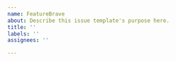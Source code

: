```yaml
---
name: FeatureBrave
about: Describe this issue template's purpose here.
title: ''
labels: ''
assignees: ''

---
```




